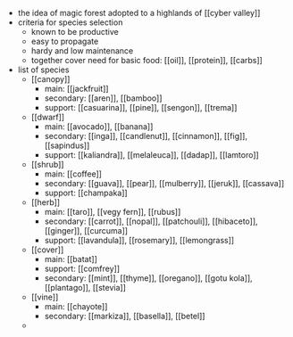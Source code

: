 - the idea of magic forest adopted to a highlands of [[cyber valley]]
- criteria for species selection
	- known to be productive
	- easy to propagate
	- hardy and low maintenance
	- together cover need for basic food: [[oil]], [[protein]], [[carbs]]
- list of species
	- [[canopy]]
		- main: [[jackfruit]]
		- secondary: [[aren]], [[bamboo]]
		- support: [[casuarina]], [[pine]], [[sengon]], [[trema]]
	- [[dwarf]]
		- main: [[avocado]], [[banana]]
		- secondary: [[inga]], [[candlenut]], [[cinnamon]], [[fig]], [[sapindus]]
		- support: [[kaliandra]], [[melaleuca]], [[dadap]], [[lamtoro]]
	- [[shrub]]
		- main: [[coffee]]
		- secondary: [[guava]], [[pear]], [[mulberry]], [[jeruk]], [[cassava]]
		- support: [[champaka]]
	- [[herb]]
		- main: [[taro]], [[vegy fern]], [[rubus]]
		- secondary: [[carrot]], [[nopal]], [[patchouli]], [[hibaceto]], [[ginger]], [[curcuma]]
		- support: [[lavandula]], [[rosemary]], [[lemongrass]]
	- [[cover]]
		- main: [[batat]]
		- support: [[comfrey]]
		- secondary: [[mint]], [[thyme]], [[oregano]], [[gotu kola]], [[plantago]], [[stevia]]
	- [[vine]]
		- main: [[chayote]]
		- secondary: [[markiza]], [[basella]], [[betel]]
	-